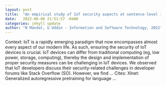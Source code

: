 ```yaml
---
layout: post
title:  "An empirical study of IoT security aspects at sentence-level in developer textual discussions"
date:   2022-06-06 21:51:57 -0400
categories: jekyll update
author: "N Mandal, G Uddin - Information and Software Technology, 2022"
---
```

Context: IoT is a rapidly emerging paradigm that now encompasses almost every aspect of our modern life. As such, ensuring the security of IoT devices is crucial. IoT devices can differ from traditional computing (eg, low power, storage, computing), thereby the design and implementation of proper security measures can be challenging in IoT devices. We observed that IoT developers discuss their security-related challenges in developer forums like Stack Overflow (SO). However, we find …
Cites: ‪Xlnet: Generalized autoregressive pretraining for language …‬  